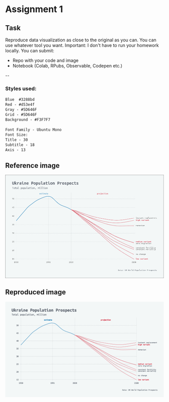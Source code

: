 # Assignment 1

## Task
Reproduce data visualization as close to the original as you can.
You can use whatever tool you want.
Important: I don't have to run your homework locally. You can submit:
- Repo with your code and image
- Notebook (Colab, RPubs, Observable, Codepen etc.)

--

### Styles used:
```
Blue  #3288bd
Red - #d53e4f
Gray - #5D646F
Grid - #5D646F
Background - #F3F7F7

Font Family - Ubuntu Mono
Font Size:
Title - 30
Subtitle - 18
Axis - 13
```

## Reference image
![reference](projections.png)

## Reproduced image
![reference](chart.png)
